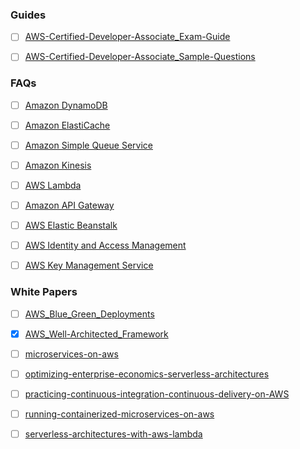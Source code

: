 ### Guides

- [ ] [AWS-Certified-Developer-Associate_Exam-Guide](AWS-Certified-Developer-Associate_Exam-Guide.pdf)

- [ ] [AWS-Certified-Developer-Associate_Sample-Questions](AWS-Certified-Developer-Associate_Sample-Questions.pdf)

### FAQs

- [ ] [Amazon DynamoDB](https://aws.amazon.com/dynamodb/faqs/)

- [ ] [Amazon ElastiCache](https://aws.amazon.com/elasticache/faqs/)

- [ ] [Amazon Simple Queue Service](https://aws.amazon.com/sqs/faqs/)

- [ ] [Amazon Kinesis](https://aws.amazon.com/kinesis/data-streams/faqs/)

- [ ] [AWS Lambda](https://aws.amazon.com/lambda/faqs/)

- [ ] [Amazon API Gateway](https://aws.amazon.com/api-gateway/faqs/)

- [ ] [AWS Elastic Beanstalk](https://aws.amazon.com/elasticbeanstalk/faqs/)

- [ ] [AWS Identity and Access Management](https://aws.amazon.com/iam/faqs/)

- [ ] [AWS Key Management Service](https://aws.amazon.com/kms/faqs/)

### White Papers

- [ ] [AWS_Blue_Green_Deployments](AWS_Blue_Green_Deployments.pdf)

- [x] [AWS_Well-Architected_Framework](AWS_Well-Architected_Framework.pdf)

- [ ] [microservices-on-aws](microservices-on-aws.pdf)

- [ ] [optimizing-enterprise-economics-serverless-architectures](optimizing-enterprise-economics-serverless-architectures.pdf)

- [ ] [practicing-continuous-integration-continuous-delivery-on-AWS](practicing-continuous-integration-continuous-delivery-on-AWS.pdf)

- [ ] [running-containerized-microservices-on-aws](running-containerized-microservices-on-aws.pdf)

- [ ] [serverless-architectures-with-aws-lambda](serverless-architectures-with-aws-lambda.pdf)
